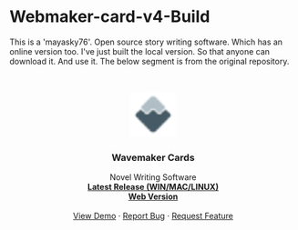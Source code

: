 # Webmaker-card-v4-Build
This is a 'mayasky76'. Open source story writing software. Which has an online version too. I've just built the local version. So that anyone can download it. And use it. The below segment is from the original repository.


<!-- PROJECT LOGO -->
<br />
<p align="center">
  <a href="https://github.com/FahimulBari/Webmaker-card-v4-Build/">
    <img src="img/icons/favicon-32x32.png" alt="Logo" width="80" height="80">
  </a>

  <h3 align="center">Wavemaker Cards</h3>

  <p align="center">
    Novel Writing Software
    <br />
    <a href="https://github.com/wavemakercards/wavemaker-cards-v4/releases"><strong>Latest Release (WIN/MAC/LINUX)</strong></a>
<br/>
<a href="https://wavemakercards.com"><strong>Web Version</strong></a>
    <br />
    <br />
    <a href="https://github.com/wavemakercards/wavemaker-cards-v4">View Demo</a>
    ·
    <a href="https://github.com/wavemakercards/wavemaker-cards-v4/issues">Report Bug</a>
    ·
    <a href="https://github.com/wavemakercards/wavemaker-cards-v4/issues">Request Feature</a>
  </p>
</p>
